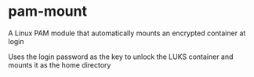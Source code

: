 pam-mount
=========

A Linux PAM module that automatically mounts an encrypted container at login 

Uses the login password as the key to unlock the LUKS container and mounts it as the home directory

